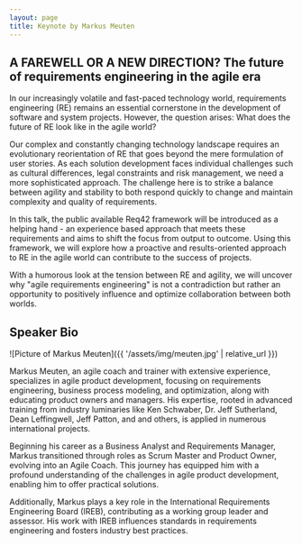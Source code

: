 ```yaml
---
layout: page
title: Keynote by Markus Meuten
---
```


## A FAREWELL OR A NEW DIRECTION? The future of requirements engineering in the agile era

In our increasingly volatile and fast-paced technology world, requirements engineering (RE)
remains an essential cornerstone in the development of software and system projects.
However, the question arises: What does the future of RE look like in the agile world?

Our complex and constantly changing technology landscape requires an evolutionary
reorientation of RE that goes beyond the mere formulation of user stories. As each solution
development faces individual challenges such as cultural differences, legal constraints and
risk management, we need a more sophisticated approach. The challenge here is to strike
a balance between agility and stability to both respond quickly to change and maintain complexity
and quality of requirements.

In this talk, the public available Req42 framework will be introduced as a helping hand  - an
experience based approach that meets these requirements and aims to shift the focus from
output to outcome. Using this framework, we will explore how a proactive and results-oriented
approach to RE in the agile world can contribute to the success of projects.

With a humorous look at the tension between RE and agility, we will uncover why "agile
requirements engineering" is not a contradiction but rather an opportunity to positively
influence and optimize collaboration between both worlds.

## Speaker Bio

![Picture of Markus Meuten]({{ '/assets/img/meuten.jpg' | relative_url }})

Markus Meuten, an agile coach and trainer with extensive experience, specializes in agile product development, focusing on requirements engineering, business process modeling, and optimization, along with educating product owners and managers. His expertise, rooted in advanced training from industry luminaries like Ken Schwaber, Dr. Jeff Sutherland, Dean Leffingwell, Jeff Patton, and and others, is applied in numerous international projects.

Beginning his career as a Business Analyst and Requirements Manager, Markus transitioned through roles as Scrum Master and Product Owner, evolving into an Agile Coach. This journey has equipped him with a profound understanding of the challenges in agile product development, enabling him to offer practical solutions.

Additionally, Markus plays a key role in the International Requirements Engineering Board (IREB), contributing as a working group leader and assessor. His work with IREB influences standards in requirements engineering and fosters industry best practices.